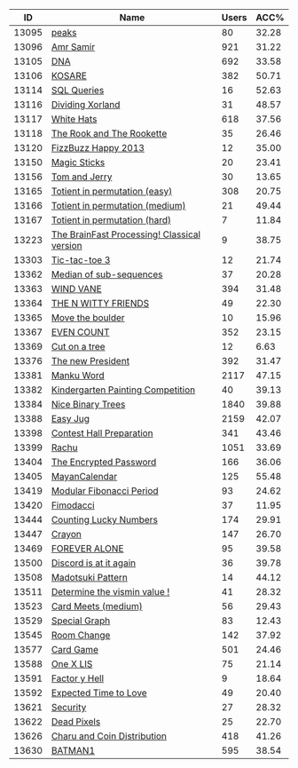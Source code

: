 | ID | Name | Users | ACC% |
|---|---|---|---|
| 13095 | [peaks](https://www.spoj.com/problems/PCPC12I) | 80 | 32.28 |
| 13096 | [Amr Samir](https://www.spoj.com/problems/PCPC12J) | 921 | 31.22 |
| 13105 | [DNA](https://www.spoj.com/problems/MUTDNA) | 692 | 33.58 |
| 13106 | [KOSARE](https://www.spoj.com/problems/KOSARE) | 382 | 50.71 |
| 13114 | [SQL Queries](https://www.spoj.com/problems/PUCMM331) | 16 | 52.63 |
| 13116 | [Dividing Xorland](https://www.spoj.com/problems/PUCMM333) | 31 | 48.57 |
| 13117 | [White Hats](https://www.spoj.com/problems/PUCMM334) | 618 | 37.56 |
| 13118 | [The Rook and The Rookette](https://www.spoj.com/problems/PUCMM335) | 35 | 26.46 |
| 13120 | [FizzBuzz Happy 2013](https://www.spoj.com/problems/ADITYA13) | 12 | 35.00 |
| 13150 | [Magic Sticks](https://www.spoj.com/problems/STICKS) | 20 | 23.41 |
| 13156 | [Tom and Jerry](https://www.spoj.com/problems/MAY99_1) | 30 | 13.65 |
| 13165 | [Totient in permutation (easy)](https://www.spoj.com/problems/TIP1) | 308 | 20.75 |
| 13166 | [Totient in permutation (medium)](https://www.spoj.com/problems/TIP2) | 21 | 49.44 |
| 13167 | [Totient in permutation (hard)](https://www.spoj.com/problems/TIP3) | 7 | 11.84 |
| 13223 | [The BrainFast Processing! Classical version](https://www.spoj.com/problems/FAST_BF) | 9 | 38.75 |
| 13303 | [Tic-tac-toe 3](https://www.spoj.com/problems/OVOXO) | 12 | 21.74 |
| 13362 | [Median of sub-sequences](https://www.spoj.com/problems/KMEDIAL) | 37 | 20.28 |
| 13363 | [WIND VANE](https://www.spoj.com/problems/WINDVANE) | 394 | 31.48 |
| 13364 | [THE N WITTY FRIENDS](https://www.spoj.com/problems/WITTY) | 49 | 22.30 |
| 13365 | [Move the boulder](https://www.spoj.com/problems/BOULDER) | 10 | 15.96 |
| 13367 | [EVEN COUNT](https://www.spoj.com/problems/GEEKOUNT) | 352 | 23.15 |
| 13369 | [Cut on a tree](https://www.spoj.com/problems/COT6) | 12 | 6.63 |
| 13376 | [The new President](https://www.spoj.com/problems/PRESIDEN) | 392 | 31.47 |
| 13381 | [Manku Word](https://www.spoj.com/problems/MAY99_2) | 2117 | 47.15 |
| 13382 | [Kindergarten Painting Competition](https://www.spoj.com/problems/KINDERPC) | 40 | 39.13 |
| 13384 | [Nice Binary Trees](https://www.spoj.com/problems/NICEBTRE) | 1840 | 39.88 |
| 13388 | [Easy Jug](https://www.spoj.com/problems/MAY99_3) | 2159 | 42.07 |
| 13398 | [Contest Hall Preparation](https://www.spoj.com/problems/CONHONPR) | 341 | 43.46 |
| 13399 | [Rachu](https://www.spoj.com/problems/MAY99_4) | 1051 | 33.69 |
| 13404 | [The Encrypted Password](https://www.spoj.com/problems/ICPC12C) | 166 | 36.06 |
| 13405 | [MayanCalendar](https://www.spoj.com/problems/APCER) | 125 | 55.48 |
| 13419 | [Modular Fibonacci Period](https://www.spoj.com/problems/PISANO) | 93 | 24.62 |
| 13420 | [Fimodacci](https://www.spoj.com/problems/FMODF) | 37 | 11.95 |
| 13444 | [Counting Lucky Numbers](https://www.spoj.com/problems/CNT_LUCK) | 174 | 29.91 |
| 13447 | [Crayon](https://www.spoj.com/problems/CRAYON) | 147 | 26.70 |
| 13469 | [FOREVER ALONE](https://www.spoj.com/problems/ALONE) | 95 | 39.58 |
| 13500 | [Discord is at it again](https://www.spoj.com/problems/PONY8) | 36 | 39.78 |
| 13508 | [Madotsuki Pattern](https://www.spoj.com/problems/MDT1) | 14 | 44.12 |
| 13511 | [Determine the vismin value !](https://www.spoj.com/problems/KOSPC13B) | 41 | 28.32 |
| 13523 | [Card Meets (medium)](https://www.spoj.com/problems/GUMATH2) | 56 | 29.43 |
| 13529 | [Special Graph](https://www.spoj.com/problems/SPECIALG) | 83 | 12.43 |
| 13545 | [Room Change](https://www.spoj.com/problems/CHGROOM) | 142 | 37.92 |
| 13577 | [Card Game](https://www.spoj.com/problems/HC12) | 501 | 24.46 |
| 13588 | [One X LIS](https://www.spoj.com/problems/ONEXLIS) | 75 | 21.14 |
| 13591 | [Factor y Hell](https://www.spoj.com/problems/FCTRHELL) | 9 | 18.64 |
| 13592 | [Expected Time to Love](https://www.spoj.com/problems/PRLOVE) | 49 | 20.40 |
| 13621 | [Security](https://www.spoj.com/problems/HC12II) | 27 | 28.32 |
| 13622 | [Dead Pixels](https://www.spoj.com/problems/HC12III) | 25 | 22.70 |
| 13626 | [Charu and Coin Distribution](https://www.spoj.com/problems/CBANK) | 418 | 41.26 |
| 13630 | [BATMAN1](https://www.spoj.com/problems/BAT1) | 595 | 38.54 |
